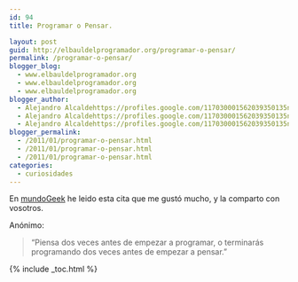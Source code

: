 ```yaml
---
id: 94
title: Programar o Pensar.

layout: post
guid: http://elbauldelprogramador.org/programar-o-pensar/
permalink: /programar-o-pensar/
blogger_blog:
  - www.elbauldelprogramador.org
  - www.elbauldelprogramador.org
  - www.elbauldelprogramador.org
blogger_author:
  - Alejandro Alcaldehttps://profiles.google.com/117030001562039350135noreply@blogger.com
  - Alejandro Alcaldehttps://profiles.google.com/117030001562039350135noreply@blogger.com
  - Alejandro Alcaldehttps://profiles.google.com/117030001562039350135noreply@blogger.com
blogger_permalink:
  - /2011/01/programar-o-pensar.html
  - /2011/01/programar-o-pensar.html
  - /2011/01/programar-o-pensar.html
categories:
  - curiosidades
---
```

En <a target="_blank" href="http://mundogeek.net/archivos/2011/01/17/programar-o-pensar/">mundoGeek</a> he leido esta cita que me gustó mucho, y la comparto con vosotros.

Anónimo:  


> &#8220;Piensa dos veces antes de empezar a programar, o terminarás programando dos veces antes de empezar a pensar.&#8221;</p>

{% include _toc.html %}
